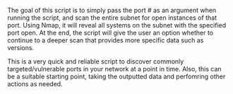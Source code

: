 The goal of this script is to simply pass the port # as an argument when running the script, and scan the entire subnet for open instances of that port.
Using Nmap, it will reveal all systems on the subnet with the specified port open. At the end, the script will give the user an option whether to continue to
a deeper scan that provides more specific data such as versions. 


This is a very quick and reliable script to discover commonly targeted/vulnerable ports in your network at a point in time.
Also, this can be a suitable starting point, taking the outputted data and perfomring other actions as needed.
